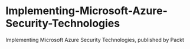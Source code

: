 # Implementing-Microsoft-Azure-Security-Technologies
Implementing Microsoft Azure Security Technologies, published by Packt
